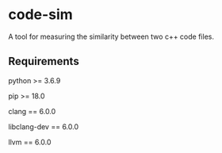 # code-sim
A tool for measuring the similarity between two c++ code files.

## Requirements
python >= 3.6.9

pip >= 18.0

clang == 6.0.0

libclang-dev == 6.0.0

llvm == 6.0.0